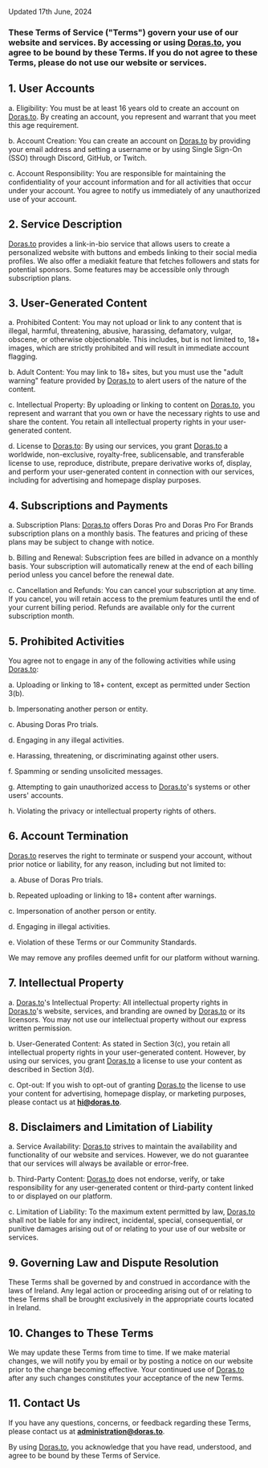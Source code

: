 Updated 17th June, 2024

### These Terms of Service ("Terms") govern your use of our website and services. By accessing or using [Doras.to](https://doras.to), you agree to be bound by these Terms. If you do not agree to these Terms, please do not use our website or services.

## **1. User Accounts&#xA0;**

a. Eligibility: You must be at least 16 years old to create an account on [Doras.to](http://Doras.to). By creating an account, you represent and warrant that you meet this age requirement.

b. Account Creation: You can create an account on [Doras.to](http://Doras.to) by providing your email address and setting a username or by using Single Sign-On (SSO) through Discord, GitHub, or Twitch.

c. Account Responsibility: You are responsible for maintaining the confidentiality of your account information and for all activities that occur under your account. You agree to notify us immediately of any unauthorized use of your account.

## **2. Service Description&#xA0;**

[Doras.to](https://doras.to) provides a link-in-bio service that allows users to create a personalized website with buttons and embeds linking to their social media profiles. We also offer a mediakit feature that fetches followers and stats for potential sponsors. Some features may be accessible only through subscription plans.

## **3. User-Generated Content&#xA0;**

a. Prohibited Content: You may not upload or link to any content that is illegal, harmful, threatening, abusive, harassing, defamatory, vulgar, obscene, or otherwise objectionable. This includes, but is not limited to, 18+ images, which are strictly prohibited and will result in immediate account flagging.

b. Adult Content: You may link to 18+ sites, but you must use the "adult warning" feature provided by [Doras.to](http://Doras.to) to alert users of the nature of the content.

c. Intellectual Property: By uploading or linking to content on [Doras.to](http:s//doras.to), you represent and warrant that you own or have the necessary rights to use and share the content. You retain all intellectual property rights in your user-generated content.

d. License to [Doras.to](https://doras.to): By using our services, you grant [Doras.to](https://doras.to) a worldwide, non-exclusive, royalty-free, sublicensable, and transferable license to use, reproduce, distribute, prepare derivative works of, display, and perform your user-generated content in connection with our services, including for advertising and homepage display purposes.

## **4. Subscriptions and Payments**

a. Subscription Plans: [Doras.to](https://doras.to) offers Doras Pro and Doras Pro For Brands subscription plans on a monthly basis. The features and pricing of these plans may be subject to change with notice.

b. Billing and Renewal: Subscription fees are billed in advance on a monthly basis. Your subscription will automatically renew at the end of each billing period unless you cancel before the renewal date.

c. Cancellation and Refunds: You can cancel your subscription at any time. If you cancel, you will retain access to the premium features until the end of your current billing period. Refunds are available only for the current subscription month.

## **5. Prohibited Activities&#xA0;**

You agree not to engage in any of the following activities while using [Doras.to](https://doras.to):

a. Uploading or linking to 18+ content, except as permitted under Section 3(b).

b. Impersonating another person or entity.

c. Abusing Doras Pro trials.

d. Engaging in any illegal activities.

e. Harassing, threatening, or discriminating against other users.

f. Spamming or sending unsolicited messages.

g. Attempting to gain unauthorized access to [Doras.to](https://doras.to)'s systems or other users' accounts.

h. Violating the privacy or intellectual property rights of others.

## **6. Account Termination&#xA0;**

[Doras.to](https://doras.to) reserves the right to terminate or suspend your account, without prior notice or liability, for any reason, including but not limited to:

 a. Abuse of Doras Pro trials.

b. Repeated uploading or linking to 18+ content after warnings.

c. Impersonation of another person or entity.

d. Engaging in illegal activities.

e. Violation of these Terms or our Community Standards.

We may remove any profiles deemed unfit for our platform without warning.

## **7. Intellectual Property&#xA0;**

a. [Doras.to](https://doras.to)'s Intellectual Property: All intellectual property rights in [Doras.to](https://doras.to)'s website, services, and branding are owned by [Doras.to](http://Doras.to) or its licensors. You may not use our intellectual property without our express written permission.

b. User-Generated Content: As stated in Section 3(c), you retain all intellectual property rights in your user-generated content. However, by using our services, you grant [Doras.to](https://doras.to) a license to use your content as described in Section 3(d).

c. Opt-out: If you wish to opt-out of granting [Doras.to](https://doras.to) the license to use your content for advertising, homepage display, or marketing purposes, please contact us at **<hi@doras.to>**.

## **8. Disclaimers and Limitation of Liability&#xA0;**

a. Service Availability: [Doras.to](https://doras.to) strives to maintain the availability and functionality of our website and services. However, we do not guarantee that our services will always be available or error-free.

b. Third-Party Content: [Doras.to](https://doras.to) does not endorse, verify, or take responsibility for any user-generated content or third-party content linked to or displayed on our platform.

c. Limitation of Liability: To the maximum extent permitted by law, [Doras.to](https://doras.to) shall not be liable for any indirect, incidental, special, consequential, or punitive damages arising out of or relating to your use of our website or services.

## **9. Governing Law and Dispute Resolution&#xA0;**

These Terms shall be governed by and construed in accordance with the laws of Ireland. Any legal action or proceeding arising out of or relating to these Terms shall be brought exclusively in the appropriate courts located in Ireland.

## **10. Changes to These Terms&#xA0;**

We may update these Terms from time to time. If we make material changes, we will notify you by email or by posting a notice on our website prior to the change becoming effective. Your continued use of [Doras.to](https://doras.to) after any such changes constitutes your acceptance of the new Terms.

## **11. Contact Us&#xA0;**

If you have any questions, concerns, or feedback regarding these Terms, please contact us at **<administration@doras.to>**.

By using [Doras.to](https://doras.to), you acknowledge that you have read, understood, and agree to be bound by these Terms of Service.
